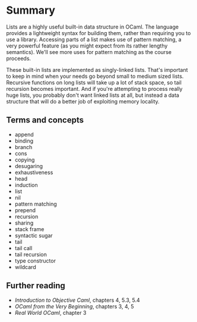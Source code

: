 # Summary

Lists are a highly useful built-in data structure in OCaml.  The language
provides a lightweight syntax for building them, rather than requiring
you to use a library.  Accessing parts of a list makes use of pattern matching,
a very powerful feature (as you might expect from its rather lengthy semantics).
We'll see more uses for pattern matching as the course proceeds.

These built-in lists are implemented as singly-linked lists.  That's important
to keep in mind when your needs go beyond small to medium sized lists.
Recursive functions on long lists will take up a lot of stack space,
so tail recursion becomes important.  And if you're attempting to
process really huge lists, you probably don't want linked lists at all,
but instead a data structure that will do a better job of exploiting 
memory locality.


## Terms and concepts

* append
* binding
* branch
* cons
* copying 
* desugaring
* exhaustiveness
* head
* induction
* list
* nil
* pattern matching
* prepend
* recursion
* sharing
* stack frame
* syntactic sugar
* tail
* tail call
* tail recursion
* type constructor
* wildcard

## Further reading

* *Introduction to Objective Caml*, chapters 4, 5.3, 5.4
* *OCaml from the Very Beginning*, chapters 3, 4, 5
* *Real World OCaml*, chapter 3

